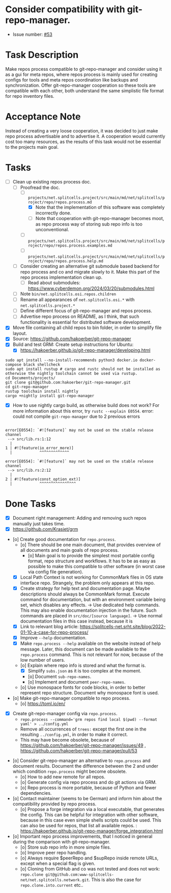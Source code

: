 # Consider compatibility with git-repo-manager.
* Issue number: [\#53](https://codeberg.org/splitcells-net/net.splitcells.network.community/issues/53)
# Task Description
Make repos process compatible to git-repo-manager and consider using it as a gui for meta repos,
where repos process is mainly used for creating configs for tools and meta repos coordination like backups and synchronization.
Offer git-repo-manager cooperation so these tools are compatible with each other,
both understand the same simplistic file format for repo inventory files.
# Acceptance Note
Instead of creating a very loose cooperation,
it was decided to just make repo process advertisable and to advertise it.
A cooperation would currently cost too many resources,
as the results of this task would not be essential to the projects main goal.
# Tasks
* [ ] Clean up existing repos process doc.
    * [ ] Proofread the doc.
        * [ ] `projects/net.splitcells.project/src/main/md/net/splitcells/project/repo/repos.process.md`
            * [x] Note that the implementation of this software was completely incorrectly done.
            * [ ] Note that cooperation with git-repo-manager becomes moot, as repo process way of storing sub repo info is too unconventional.
        * [ ] `projects/net.splitcells.project/src/main/md/net/splitcells/project/repo/repos.process.examples.md`
        * [ ] `projects/net.splitcells.project/src/main/md/net/splitcells/project/repo/repos.process.help.md`
    * [ ] Consider creating an alternative git submodule based backend for repo process and co and migrate slowly to it.
      Make this part of the repo process implementation clean up.
        * [ ] Read about submodules: https://www.cyberdemon.org/2024/03/20/submodules.html
    * [ ] Note `bin/net.splitcells.osi.repos.children`
    * [ ] Rename all appearances of `net.splitcells.osi.*` with `net.splitcells.project.*`
    * [ ] Define different focus of git-repo-manager and repos process.
    * [ ] Advertise repo process on README, as I think, that such functionality is essential for distributed software development.
* [x] Move file containing all child repos to bin folder, in order to simplify file layout.
* [x] Source: https://github.com/hakoerber/git-repo-manager
* [x] Build and test GRM: Create setup instructions for Ubuntu:
    * [x] https://hakoerber.github.io/git-repo-manager/developing.html
```
sudo apt install --no-install-recommends python3 docker.io docker-compose black shellcheck
sudo apt install rustup # cargo and rustc should not be installed as otherwise the nightly toolchain cannot be used via rustup.
cd Documents/projects/
git clone git@github.com:hakoerber/git-repo-manager.git
cd git-repo-manager
rustup toolchain install nightly
cargo +nightly install git-repo-manager
```
* [x] How to use nightly cargo build, as otherwise build does not work?
  For more information about this error, try `rustc --explain E0554`.
  error: could not compile `git-repo-manager` due to 2 previous errors
```

error[E0554]: `#![feature]` may not be used on the stable release channel
 --> src/lib.rs:1:12
  |
1 | #![feature(io_error_more)]
  |            ^^^^^^^^^^^^^

error[E0554]: `#![feature]` may not be used on the stable release channel
 --> src/lib.rs:2:12
  |
2 | #![feature(const_option_ext)]
  |            ^^^^^^^^^^^^^^^^

```
# Done Tasks
* [x] Document right management: Adding and removing such repos manually just takes time.
* [x] https://github.com/Krasjet/grm
* [o] Create good documentation for `repo.process`.
    * [o] There should be one main document, that provides overview of all documents and main goals of repo process.
        * [o] Main goal is to provide the simplest most portable config format, repo structure and workflows.
          It has to be as easy as possible to make this compatible to other software (in worst case via config file generation).
    * [x] Local Path Context is not working for CommonMark files in OS state interface repo. Strangely, the problem only appears at this repo.
    * [x] Create strategy for help text and documentation page. Maybe descriptions should always be CommonMark format.
      Execute command for documentation, but with an environment variable being set, which disables any effects. -> Use dedicated help commands. This may also enable documentation injection in the future. Such commands are placed in `src/doc/[source language]`. -> Use normal documentation files in this case instead, because it is
    * [x] Link to relevant blog article: https://splitcells-net.srht.site/blog/2022-01-10-a-case-for-repo-process/
    * [x] Improve `--help` documentation.
    * [x] Make `repo.process --help` available on the website instead of help message. Later, this document can be made available to the `repo.process` command. This is not relevant for now, because of the low number of users.
    * [o] Explain where repo info is stored and what the format is.
        * [x] Simplify `subs.json` as it is too complex at the moment.
        * [o] Document `sub-repo-names`.
        * [o] Implement and document `peer-repo-names`.
    * [o] Use monospace fonts for code blocks, in order to better represent repo structure. Document why monospace font is used.
* [o] Make git-repo-manager compatible to repo process.
    * [o] https://toml.io/en/
* [x] Create git-repo-manager config via `repo.process`.
    * `repo.process --command='grm repos find local $(pwd) --format yaml' > ../config.yml`
    * Remove all occurrences of `trees:` except the first one in the resulting `../config.yml`, in order to make it correct.
    * This may have become obsolete, because of https://github.com/hakoerber/git-repo-manager/issues/49 , https://github.com/hakoerber/git-repo-manager/pull/53
* [o] Consider git-repo-manager an alternative to `repo.process` and document results.
  Document the difference between the 2 and under which condition `repo.process` might become obsolete.
    * [o] How to add new remote for all repos.
    * [o] Generate config via repo process and do git actions via GRM.
    * [o] Repo process is more portable, because of Python and fewer dependencies.
* [o] Contact maintainer (seems to be German) and inform him about the compatibility provided by repo process.
    * [o] Propose a forge integration via a local executable, that generates the config.
      This can be helpful for integration with other software, because in this case even simple shells scripts could be used.
      This can also be used for repos, that list all available repos.
      : https://hakoerber.github.io/git-repo-manager/forge_integration.html
* [o] Important repo process improvements, that I noticed in general during the comparison with git-repo-manager.
    * [o] Store sub repo info in more simple files.
    * [o] Improve peer repo handling.
    * [o] Always require $peerRepo and $supRepo inside remote URLs, except when a special flag is given.
    * [o] Cloning from GitHub and co was not tested and does not work: `repo.clone git@github.com:www-splitcells-net/net.splitcells.network.git`. This is also the case for `repo.clone.into.current` etc..